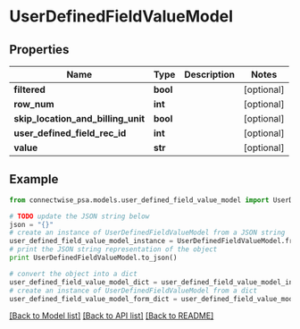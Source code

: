 # UserDefinedFieldValueModel


## Properties
Name | Type | Description | Notes
------------ | ------------- | ------------- | -------------
**filtered** | **bool** |  | [optional] 
**row_num** | **int** |  | [optional] 
**skip_location_and_billing_unit** | **bool** |  | [optional] 
**user_defined_field_rec_id** | **int** |  | [optional] 
**value** | **str** |  | [optional] 

## Example

```python
from connectwise_psa.models.user_defined_field_value_model import UserDefinedFieldValueModel

# TODO update the JSON string below
json = "{}"
# create an instance of UserDefinedFieldValueModel from a JSON string
user_defined_field_value_model_instance = UserDefinedFieldValueModel.from_json(json)
# print the JSON string representation of the object
print UserDefinedFieldValueModel.to_json()

# convert the object into a dict
user_defined_field_value_model_dict = user_defined_field_value_model_instance.to_dict()
# create an instance of UserDefinedFieldValueModel from a dict
user_defined_field_value_model_form_dict = user_defined_field_value_model.from_dict(user_defined_field_value_model_dict)
```
[[Back to Model list]](../README.md#documentation-for-models) [[Back to API list]](../README.md#documentation-for-api-endpoints) [[Back to README]](../README.md)


